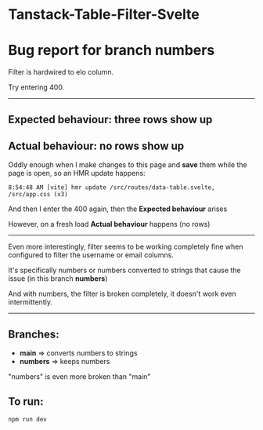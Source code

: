 # Tanstack-Table-Filter-Svelte

Bug report for branch numbers
=================================

Filter is hardwired to elo column.

Try entering 400.

* * *

## **Expected behaviour:** three rows show up

## **Actual behaviour:** no rows show up

Oddly enough when I make changes to this page and **save** them while the page is open, so an HMR update happens:

    8:54:48 AM [vite] hmr update /src/routes/data-table.svelte, /src/app.css (x3)

And then I enter the 400 again, then the **Expected behaviour** arises

However, on a fresh load **Actual behaviour** happens (no rows)

* * *

Even more interestingly, filter seems to be working completely fine when configured to filter the username or email columns.

It's specifically numbers or numbers converted to strings that cause the issue (in this branch **numbers**)

And with numbers, the filter is broken completely, it doesn't work even intermittently.


* * *
## Branches:
- **main** => converts numbers to strings
- **numbers** => keeps numbers

"numbers" is even more broken than "main"
## To run:
```bash
npm run dev
```

